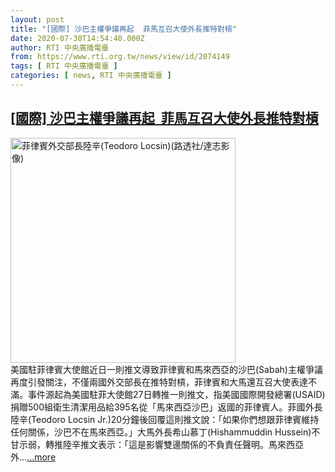 ```yaml
---
layout: post
title: "[國際] 沙巴主權爭議再起  菲馬互召大使外長推特對槓"
date: 2020-07-30T14:54:40.000Z
author: RTI 中央廣播電臺
from: https://www.rti.org.tw/news/view/id/2074149
tags: [ RTI 中央廣播電臺 ]
categories: [ news, RTI 中央廣播電臺 ]
---
```

<!--1596120880000-->
[[國際] 沙巴主權爭議再起  菲馬互召大使外長推特對槓](https://www.rti.org.tw/news/view/id/2074149)
------

<div>
<img src="https://static.rti.org.tw/assets/thumbnails/2019/04/20/22b0c26c8ae8a6b62674297f3028c137.jpg" width="360" alt="菲律賓外交部長陸辛(Teodoro Locsin)(路透社/達志影像)" title="菲律賓外交部長陸辛(Teodoro Locsin)(路透社/達志影像)"><br>美國駐菲律賓大使館近日一則推文導致菲律賓和馬來西亞的沙巴(Sabah)主權爭議再度引發關注，不僅兩國外交部長在推特對槓，菲律賓和大馬還互召大使表達不滿。事件源起為美國駐菲大使館27日轉推一則推文，指美國國際開發總署(USAID)捐贈500組衛生清潔用品給395名從「馬來西亞沙巴」返國的菲律賓人。菲國外長陸辛(Teodoro Locsin Jr.)20分鐘後回覆這則推文說：「如果你們想跟菲律賓維持任何關係，沙巴不在馬來西亞。」大馬外長希山慕丁(Hishammuddin Hussein)不甘示弱，轉推陸辛推文表示：「這是影響雙邊關係的不負責任聲明。馬來西亞外...<a target="_blank" href="https://www.rti.org.tw/news/view/id/2074149">...more</a>
</div>
